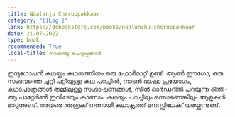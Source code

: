 ```yaml
---
title: Naalanju Cheruppakkaar
category: "[[Log]]"
link: https://dcbookstore.com/books/naalanchu-cheruppakkaar
date: 21-07-2022
type: book
recommended: True
local-title: നാലഞ്ചു ചെറുപ്പക്കാർ
---
```

ഇന്ദുഗോപൻ കഥയ്ക്കും കഥനത്തിനും ഒരു ഫോർമാറ്റ് ഉണ്ട്. ആൺ ഈഗോ, ഒരു സംഭവത്തെ ചുറ്റി പറ്റിയുള്ള കഥ പറച്ചിൽ, നാടൻ ഭാഷാ പ്രയോഗം, കഥാപാത്രങ്ങൾ തമ്മിലുള്ള സംഭാഷണങ്ങൾ, സീൻ ഓർഡറിൽ പറയുന്ന രീതി - ആ പാറ്റേർൺ ഇവിടേയും കാണാം. കഥയും പറച്ചിലും ഒന്നാണെങ്കിലും ആളുകൾ മാറുന്നുണ്ട്. അവരെ അത്രക്ക് നന്നായി കഥാകൃത്ത് മനസ്സിലേക്ക് വരയ്ക്കുന്നുണ്ട്.
